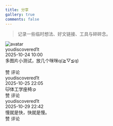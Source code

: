 ```yaml
---
title: 分享
gallery: true
comments: false
---
```


> 记录一些临时想法、好文链接、工具与碎碎念。

<div class="moments">

<!-- 多图九宫格 -->
<article class="moment">
<div class="moment-head">
<img class="avatar" src="/img/author.png" alt="avatar">
<div>
<div class="moment-user">youdiscovered1t</div>
<div class="moment-time">2025-10-24 10:00</div>
</div>
</div>

<div class="moment-text">多图片小测试，放几个咪咪q(≧▽≦q)</div>

<div class="moment-images">
<a href="/img/life/20251026.png"><img src="https://i.pinimg.com/1200x/21/de/8e/21de8e96f3c3ac6cddd707ddfb6368a9.jpg" alt=""></a>
<a href="/img/1.png"><img src="https://i.pinimg.com/736x/39/ac/39/39ac39dc444bc17f378ce2787e224abf.jpg" alt=""></a>
<a href="/img/2.png"><img src="https://i.pinimg.com/1200x/f9/a7/3c/f9a73ca8d86883de90499a06a64cdae8.jpg" alt=""></a>
<a href="/images/album/2025/04.webp"><img src="https://i.pinimg.com/736x/a4/8c/47/a48c474351b47f4451c99ce7ad6e6d31.jpg" alt=""></a>
<a href="/images/album/2025/05.webp"><img src="https://i.pinimg.com/736x/89/f7/2e/89f72e7cd4d551bfc7a9b496b278ef54.jpg" alt=""></a>
<a href="/images/album/2025/06.webp"><img src="https://i.pinimg.com/1200x/4b/22/8b/4b228baf5ff8271f725f120c569f3c10.jpg" alt=""></a>
</div>

<div class="moment-toolbar">
<span><i class="fas fa-thumbs-up"></i>赞</span>
<span><i class="fas fa-comment"></i>评论</span>
</div>
</article>

<!-- 单图（放大展示：给容器加 is-single） -->
<article class="moment">
<div class="moment-head">
<img class="avatar" src="/img/author.png" alt="">
<div>
<div class="moment-user">youdiscovered1t</div>
<div class="moment-time">2025-10-25 22:05</div>
</div>
</div>
<div class="moment-text">🐱体工学座椅:p</div>
<div class="moment-images is-single">
<a href="/img/life/20251026.png"><img src="/img/life/20251026.png" alt=""></a>
</div>
<div class="moment-toolbar">
<span><i class="fas fa-thumbs-up"></i>赞</span>
<span><i class="fas fa-comment"></i>评论</span>
</div>
</article>

<article class="moment">
<div class="moment-head">
<img class="avatar" src="/img/author.png" alt="">
<div>
<div class="moment-user">youdiscovered1t</div>
<div class="moment-time">2025-10-29 22:42</div>
</div>
</div>
<div class="moment-text">慢就是快，快就是慢。</div>
<div class="moment-images is-single">
<a href="/img/life/20251026.png"><img src="https://i.pinimg.com/1200x/39/ad/7b/39ad7bc0b4849d0d4331ea0fa4bc4314.jpg" alt=""></a>
</div>
<div class="moment-toolbar">
<span><i class="fas fa-thumbs-up"></i>赞</span>
<span><i class="fas fa-comment"></i>评论</span>
</div>
</article>

</div>